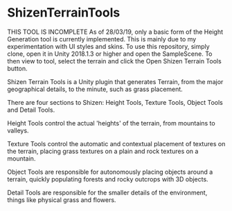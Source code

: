 # ShizenTerrainTools
THIS TOOL IS INCOMPLETE
As of 28/03/19, only a basic form of the Height Generation tool is currently implemented. This is mainly due to my experimentation with UI styles and skins.
To use this repository, simply clone, open it in Unity 2018.1.3 or higher and open the SampleScene. To then view to tool, select the terrain and click the Open Shizen Terrain Tools button. 

Shizen Terrain Tools is a Unity plugin that generates Terrain, from the major geographical details, to the minute, such as grass placement. 

There are four sections to Shizen: Height Tools, Texture Tools, Object Tools and Detail Tools. 

Height Tools control the actual 'heights' of the terrain, from mountains to valleys. 

Texture Tools control the automatic and contextual placement of textures on the terrain, placing grass textures on a plain and rock textures on a mountain. 

Object Tools are responsible for autonomously placing objects around a terrain, quickly populating forests and rocky outcrops with 3D objects. 

Detail Tools are responsible for the smaller details of the environment, things like physical grass and flowers.

